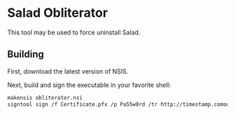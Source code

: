 # Salad Obliterator

This tool may be used to force uninstall Salad.

## Building

First, download the latest version of NSIS.

Next, build and sign the executable in your favorite shell:

```sh
makensis obliterator.nsi
signtool sign /f Certificate.pfx /p Pa55w0rd /tr http://timestamp.comodoca.com /td sha256 /fd sha256 "Salad Obliterator.exe"
```
